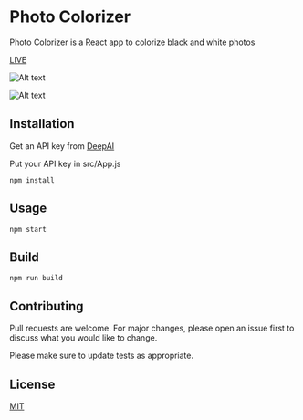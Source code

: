 # Photo Colorizer

Photo Colorizer is a React app to colorize black and white photos

[LIVE](https://photocolorizer.netlify.app/)

![Alt text](https://i.hizliresim.com/GNP67m.png?raw=true "Optional Title")

![Alt text](https://i.hizliresim.com/XxvpRw.png?raw=true "Optional Title")

## Installation
Get an API key from [DeepAI](http://deepai.org)

Put your API key in src/App.js

```node
npm install
```

## Usage

```node
npm start
```

## Build

```node
npm run build
```

## Contributing
Pull requests are welcome. For major changes, please open an issue first to discuss what you would like to change.

Please make sure to update tests as appropriate.

## License
[MIT](https://choosealicense.com/licenses/mit/)
